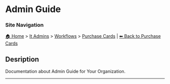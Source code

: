 <!-- description: Documentation about Admin Guide for Your Organization. -->

# Admin Guide

### Site Navigation
[🏠 Home](../../../README.md) > [It Admins](../../README.md) > [Workflows](../README.md) > [Purchase Cards](README.md) | [⬅ Back to Purchase Cards](../README.md)

## Desription
Documentation about Admin Guide for Your Organization.

---